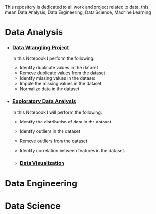 This repository is dedicated to all work and project related to data. this mean Data Analysis, Data Engineering, Data Science, Machine Learning
# Data Analysis
- ### [Data Wrangling Project](https://github.com/willyfoadjo/data-wrangling-project1.git)
  In this Notebook I perform the following:
    - Identify duplicate values in the dataset
    - Remove duplicate values from the dataset
    - Identify missing values in the dataset
    - Impute the missing values in the dataset
    - Normalize data in the dataset

- ### [Exploratory Data Analysis](https://github.com/willyfoadjo/eda.git)
  In this Notebook I will perform the following:
    - Identify the distribution of data in the dataset
    - Identify outliers in the dataset
    - Remove outliers from the dataset
    - Identify correlation between features in the dataset.
 
  - ### [Data Visualization](https://github.com/willyfoadjo/data_visualisation.git)

# Data Engineering

# Data Science
